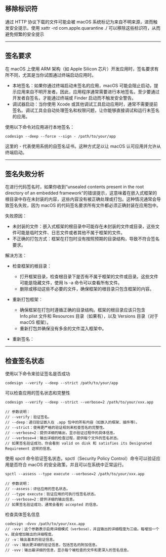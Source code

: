 ## 移除标识符
通过 HTTP 协议下载的文件可能会被 macOS 系统标记为来自不明来源，进而触发安全提示。使用 xattr -rd com.apple.quarantine ./ 可以移除这些标识符，从而避免频繁的安全提示

---

## 签名要求
在 macOS 上使用 ARM 架构（如 Apple Silicon 芯片）开发应用时，签名要求有所不同，尤其是当你试图通过终端启动应用时。
- 本地签名：如果你通过终端启动未签名的应用，macOS 可能会阻止启动，提示应用来自不明开发者。因此，应用程序通常需要进行本地签名，至少要通过开发者自签名，才能通过终端或 Finder 启动而不触发安全警告。
- 调试器启动：当你使用 Xcode 或其他调试工具启动应用时，通常不需要提前签名。调试工具会自动处理签名和权限问题，让你能够直接调试和运行未签名的应用。

使用以下命令对应用进行本地签名：
```
codesign --deep --force --sign - /path/to/your/app
```
这里的 - 代表使用系统的自签名证书。这种方式足以让 macOS 认可应用并允许从终端启动。

---

## 签名失败分析
在进行代码签名时，如果你收到“unsealed contents present in the root directory of an embedded framework”的错误提示，这意味着在嵌入式框架的根目录中存在未封装的内容，这些内容没有被正确处理或打包。这种情况通常会导致签名失败，因为 macOS 的代码签名要求所有文件都必须正确封装在应用包中。

失败原因：
- 未封装的文件：嵌入式框架的根目录中可能存在未封装的文件或目录，这些文件可能是临时文件、日志文件或者其他不属于框架的文件。
- 不正确的打包方式：框架在打包时没有按照预期的目录结构，导致不符合签名要求。

解决方法：
- 检查框架的根目录：
    - 打开框架目录，检查根目录下是否有不属于框架的文件或目录。这些文件可能是隐藏文件，使用 ls -a 命令可以查看所有文件。
    - 删除或移动这些不必要的文件，确保框架的根目录只包含框架的内容。

- 重新打包框架：
    - 确保框架在打包时遵循正确的目录结构。框架的根目录应该只包含 Info.plist 文件和 Resources 目录（如果有），以及 Versions 目录（对于 macOS 框架）。
    - 重新打包并确保没有多余的文件混入框架中。

- 重新签名：

---

## 检查签名状态
使用以下命令来验证签名是否成功
```
codesign --verify --deep --strict /path/to/your/app
```

可以检查应用的签名状态和完整性
```
codesign --verify --deep --strict --verbose=2 /path/to/your/xxx.app

// 参数说明：
// --verify：验证签名。
// --deep：递归验证嵌入在 .app 包中的所有内容（如嵌入的框架、插件等）。
// --strict：使用更严格的验证规则来检查签名的完整性。
// --verbose=2：提供详细的输出，显示验证过程中的具体信息。
// --verbose=4：输出详细的检查过程，提供每个文件的签名状态。
// 如果签名验证成功，你会看到 valid on disk 和 satisfies its Designated Requirement 这样的信息。
```

使用 spctl 命令验证签名状态，spctl（Security Policy Control）命令可以验证应用是否符合 macOS 的安全政策，并且可以在系统中正常运行。
```
spctl --assess --type execute --verbose=2 /path/to/your/xxx.app

// 参数说明：
// --assess：评估应用的签名状态。
// --type execute：验证应用的可执行性签名状态。
// --verbose=2：提供详细的输出信息。
// 如果签名验证成功，通常会看到 accepted 的信息。
```

检查具体签名信息
```
codesign -dvvv /path/to/your/xxx.app
// -vvv：这个参数表示启用详细模式（verbose），并且输出的详细程度为三级。每增加一个 v，就会增加输出的详细程度。
// -v：输出基本的验证信息。
// -vv：输出更详细的验证信息，包括签名的附加信息。
// -vvv：输出最详细的信息，显示每个被检查的文件和更深入的签名信息。
```